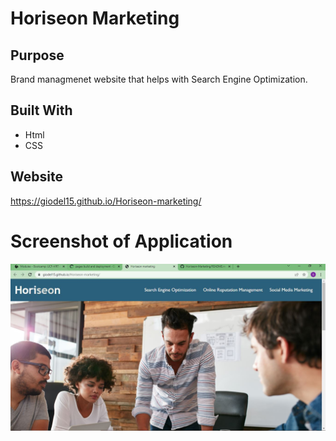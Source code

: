 # Horiseon Marketing

## Purpose
Brand managmenet website that helps with Search Engine Optimization.

## Built With
* Html
* CSS

## Website
https://giodel15.github.io/Horiseon-marketing/

# Screenshot of Application

![](assets/images/Screenshot-1.JPG)
